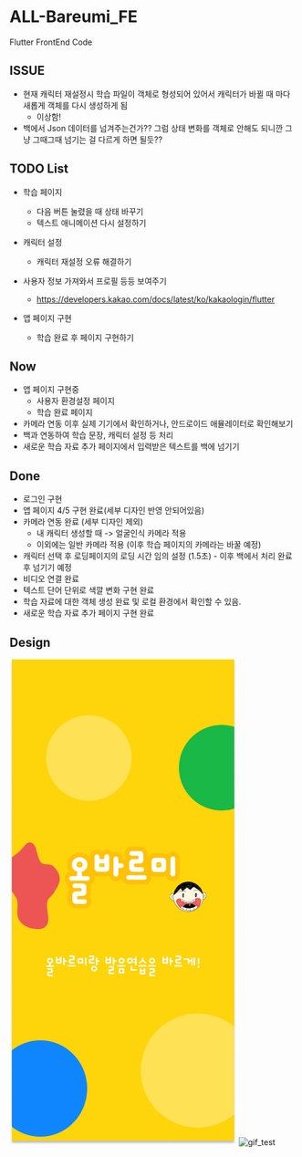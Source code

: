 # ALL-Bareumi_FE

Flutter FrontEnd Code
## ISSUE
- 현재 캐릭터 재설정시 학습 파일이 객체로 형성되어 있어서 캐릭터가 바뀔 때 마다 새롭게 객체를 다시 생성하게 됨
  - 이상함!
- 백에서 Json 데이터를 넘겨주는건가?? 그럼 상태 변화를 객체로 안해도 되니깐 그냥 그때그때 넘기는 걸 다르게 하면 될듯??

## TODO List

- 학습 페이지 
  - 다음 버튼 눌렸을 때 상태 바꾸기
  - 텍스트 애니메이션 다시 설정하기

- 캐릭터 설정
  - 캐릭터 재설정 오류 해결하기
- 사용자 정보 가져와서 프로필 등등 보여주기
  - https://developers.kakao.com/docs/latest/ko/kakaologin/flutter


- 앱 페이지 구현
  - 학습 완료 후 페이지 구현하기
## Now
- 앱 페이지 구현중
  - 사용자 환경설정 페이지
  - 학습 완료 페이지
- 카메라 연동 이후 실제 기기에서 확인하거나, 안드로이드 애뮬레이터로 확인해보기
- 백과 연동하여 학습 문장, 캐릭터 설정 등 처리
- 새로운 학습 자료 추가 페이지에서 입력받은 텍스트를 백에 넘기기

## Done
- 로그인 구현
- 앱 페이지 4/5 구현 완료(세부 디자인 반영 안되어있음)
- 카메라 연동 완료 (세부 디자인 제외)
  - 내 캐릭터 생성할 때 -> 얼굴인식 카메라 적용
  - 이외에는 일반 카메라 적용 (이후 학습 페이지의 카메라는 바꿀 예정)
- 캐릭터 선택 후 로딩페이지의 로딩 시간 임의 설정 (1.5초) - 이후 백에서 처리 완료 후 넘기기 예정 
- 비디오 연결 완료
- 텍스트 단어 단위로 색깔 변화 구현 완료
- 학습 자료에 대한 객체 생성 완료 및 로컬 환경에서 확인할 수 있음.
- 새로운 학습 자료 추가 페이지 구현 완료

## Design
![FirstPage](image/AppPageDesign/1.png)
![gif_test](https://user-images.githubusercontent.com/81232059/231542737-85b30dcd-c4bd-4632-89b0-8110fd6ae01c.gif)
